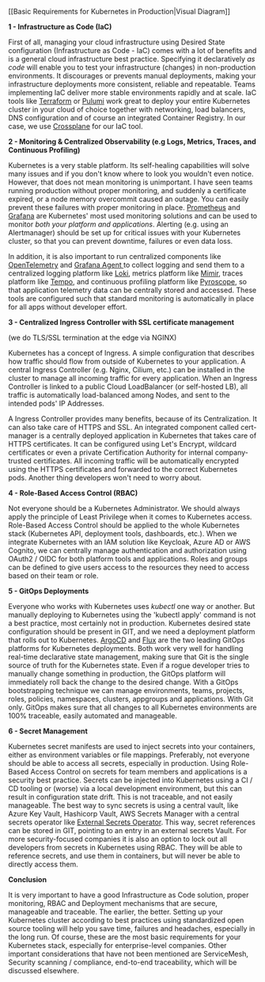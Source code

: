 
[[Basic Requirements for Kubernetes in Production|Visual Diagram]]


**1 - Infrastructure as Code (IaC)**

First of all, managing your cloud infrastructure using Desired State configuration (Infrastructure as Code - IaC) comes with a lot of benefits and is a general cloud infrastructure best practice. Specifying it declaratively _as code_ will enable you to test your infrastructure (changes) in non-production environments. It discourages or prevents manual deployments, making your infrastructure deployments more consistent, reliable and repeatable. Teams implementing IaC deliver more stable environments rapidly and at scale. IaC tools like [Terraform](https://www.terraform.io/) or [Pulumi](https://www.pulumi.com/) work great to deploy your entire Kubernetes cluster in your cloud of choice together with networking, load balancers, DNS configuration and of course an integrated Container Registry. In our case, we use [Crossplane](https://www.crossplane.io/) for our IaC tool.

  

**2 - Monitoring & Centralized Observability (e.g Logs, Metrics, Traces, and Continuous Profiling)**

Kubernetes is a very stable platform. Its self-healing capabilities will solve many issues and if you don't know where to look you wouldn't even notice. However, that does not mean monitoring is unimportant. I have seen teams running production without proper monitoring, and suddenly a certificate expired, or a node memory overcommit caused an outage. You can easily prevent these failures with proper monitoring in place. [Prometheus](https://prometheus.io/) and [Grafana](https://grafana.com/) are Kubernetes' most used monitoring solutions and can be used to monitor _both your platform and applications_. Alerting (e.g. using an Alertmanager) should be set up for critical issues with your Kubernetes cluster, so that you can prevent downtime, failures or even data loss.

In addition, it is also important to run centralized components like [OpenTelemetry](https://opentelemetry.io/docs/) and [Grafana Agent ](https://grafana.com/docs/agent/latest/) to collect logging and send them to a centralized logging platform like [Loki](https://grafana.com/oss/loki/), metrics platform like [Mimir](https://grafana.com/oss/mimir/), traces platform like [Tempo](https://grafana.com/oss/tempo/), and continuous profiling platform like [Pyroscope](https://pyroscope.io/), so that application telemetry data can be centrally stored and accessed. These tools are configured such that standard monitoring is automatically in place for all apps without developer effort.


**3 - Centralized Ingress Controller with SSL certificate management**

(we do TLS/SSL termination at the edge via NGINX)

Kubernetes has a concept of Ingress. A simple configuration that describes how traffic should flow from outside of Kubernetes to your application. A central Ingress Controller (e.g. Nginx, Cilium, etc.) can be installed in the cluster to manage all incoming traffic for every application. When an Ingress Controller is linked to a public Cloud LoadBalancer (or self-hosted LB), all traffic is automatically load-balanced among Nodes, and sent to the intended pods' IP Addresses.

A Ingress Controller provides many benefits, because of its Centralization. It can also take care of HTTPS and SSL. An integrated component called cert-manager is a centrally deployed application in Kubernetes that takes care of HTTPS certificates. It can be configured using Let's Encrypt, wildcard certificates or even a private Certification Authority for internal company-trusted certificates. All incoming traffic will be automatically encrypted using the HTTPS certificates and forwarded to the correct Kubernetes pods. Another thing developers won't need to worry about.

  

**4 - Role-Based Access Control (RBAC)**

Not everyone should be a Kubernetes Administrator. We should always apply the principle of Least Privilege when it comes to Kubernetes access. Role-Based Access Control should be applied to the whole Kubernetes stack (Kubernetes API, deployment tools, dashboards, etc.). When we integrate Kubernetes with an IAM solution like Keycloak, Azure AD or AWS Cognito, we can centrally manage authentication and authorization using OAuth2 / OIDC for both platform tools and applications. Roles and groups can be defined to give users access to the resources they need to access based on their team or role.

  

**5 - GitOps Deployments**

Everyone who works with Kubernetes uses _kubectl_ one way or another. But manually deploying to Kubernetes using the 'kubectl apply' command is not a best practice, most certainly not in production. Kubernetes desired state configuration should be present in GIT, and we need a deployment platform that rolls out to Kubernetes. [ArgoCD](https://argo-cd.readthedocs.io/en/stable/) and [Flux](https://fluxcd.io/) are the two leading GitOps platforms for Kubernetes deployments. Both work very well for handling real-time declarative state management, making sure that Git is the single source of truth for the Kubernetes state. Even if a rogue developer tries to manually change something in production, the GitOps platform will immediately roll back the change to the desired change. With a GitOps bootstrapping technique we can manage environments, teams, projects, roles, policies, namespaces, clusters, appgroups and applications. With Git only. GitOps makes sure that all changes to all Kubernetes environments are 100% traceable, easily automated and manageable.

  

**6 - Secret Management**

Kubernetes secret manifests are used to inject secrets into your containers, either as environment variables or file mappings. Preferably, not everyone should be able to access all secrets, especially in production. Using Role-Based Access Control on secrets for team members and applications is a security best practice. Secrets can be injected into Kubernetes using a CI / CD tooling or (worse) via a local development environment, but this can result in configuration state drift. This is not traceable, and not easily manageable. The best way to sync secrets is using a central vault, like Azure Key Vault, Hashicorp Vault, AWS Secrets Manager with a central secrets operator like [External Secrets Operator](https://external-secrets.io/). This way, secret references can be stored in GIT, pointing to an entry in an external secrets Vault. For more security-focused companies it is also an option to lock out all developers from secrets in Kubernetes using RBAC. They will be able to reference secrets, and use them in containers, but will never be able to directly access them.

  

**Conclusion**

It is very important to have a good Infrastructure as Code solution, proper monitoring, RBAC and Deployment mechanisms that are secure, manageable and traceable. The earlier, the better. Setting up your Kubernetes cluster according to best practices using standardized open source tooling will help you save time, failures and headaches, especially in the long run. Of course, these are the most basic requirements for your Kubernetes stack, especially for enterprise-level companies. Other important considerations that have not been mentioned are ServiceMesh, Security scanning / compliance, end-to-end traceability, which will be discussed elsewhere.